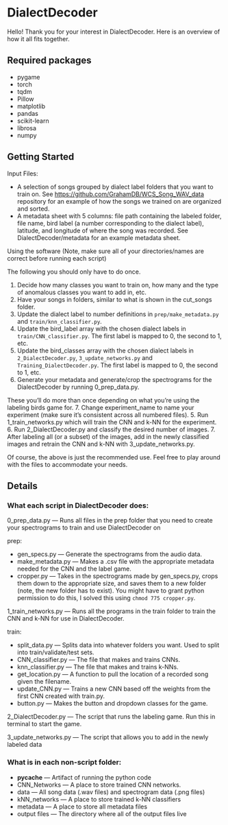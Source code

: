 # DialectDecoder
Hello! Thank you for your interest in DialectDecoder. Here is an overview of how it all fits together. 

## Required packages
- pygame
- torch
- tqdm
- Pillow
- matplotlib
- pandas
- scikit-learn
- librosa
- numpy

## Getting Started
Input Files: 
- A selection of songs grouped by dialect label folders that you want to train on. See https://github.com/GrahamDB/WCS_Song_WAV_data repository for an example of how the songs we trained on are organized and sorted.
- A metadata sheet with 5 columns: file path containing the labeled folder, file name, bird label (a number corresponding to the dialect label), latitude, and longitude of where the song was recorded. See DialectDecoder/metadata for an example metadata sheet.


Using the software (Note, make sure all of your directories/names are correct before running each script)

The following you should only have to do once.
1. Decide how many classes you want to train on, how many and the type of anomalous classes you want to add in, etc. 
1.	Have your songs in folders, similar to what is shown in the cut_songs folder. 
2.  Update the dialect label to number definitions in `prep/make_metadata.py` and `train/knn_classifier.py`.
3.  Update the bird_label array with the chosen dialect labels in `train/CNN_classifier.py`.  The first label is mapped to 0, the second to 1, etc.
3.  Update the bird_classes array with the chosen dialect labels in `2_DialectDecoder.py`, `3_update_networks.py` and `Training_DialectDecoder.py`.  The first label is mapped to 0, the second to 1, etc.
3.	Generate your metadata and generate/crop the spectrograms for the DialectDecoder by running 0_prep_data.py.

These you’ll do more than once depending on what you’re using the labeling birds game for.
7.	Change experiment_name to name your experiment (make sure it’s consistent across all numbered files). 
5.	Run 1_train_networks.py which will train the CNN and k-NN for the experiment.
6.	Run 2_DialectDecoder.py  and classify the desired number of images.
7.	After labeling all (or a subset) of the images, add in the newly classified images and retrain the CNN and k-NN with 3_update_networks.py.

Of course, the above is just the recommended use. Feel free to play around with the files to accommodate your needs.

## Details
### What each script in DialectDecoder does: 

0_prep_data.py — Runs all files in the prep folder that you need to create your spectrograms to train and use DialectDecoder on

prep:
-	gen_specs.py  — Generate the spectrograms from the audio data.
-	make_metadata.py — Makes a .csv file with the appropriate metadata needed for the CNN and the label game.
-	cropper.py — Takes in the spectrograms made by gen_specs.py, crops them down to the appropriate size, and saves them to a new folder (note, the new folder has to exist). You might have to grant python permission to do this, I solved this using `chmod 775 cropper.py`. 

1_train_networks.py — Runs all the programs in the train folder to train the CNN and k-NN for use in DialectDecoder.

train:
-	split_data.py — Splits data into whatever folders you want. Used to split into train/validate/test sets.
-	CNN_classifier.py — The file that makes and trains CNNs.
-	knn_classifier.py — The file that makes and trains k-NNs.
-	get_location.py — A function to pull the location of a recorded song given the filename.
-	update_CNN.py — Trains a new CNN based off the weights from the first CNN created with train.py.
-	button.py — Makes the button and dropdown classes for the game.

2_DialectDecoder.py — The script that runs the labeling game. Run this in terminal to start the game.

3_update_networks.py — The script that allows you to add in the newly labeled data

### What is in each non-script folder:
-	__pycache__ — Artifact of running the python code
-	CNN_Networks — A place to store trained CNN networks.
-	data — All song data (.wav files) and spectrogram data (.png files)
-	kNN_networks — A place to store trained k-NN classifiers
-	metadata — A place to store all metadata files
-	output files — The directory where all of the output files live








